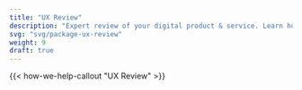 ```yaml
---
title: "UX Review"
description: "Expert review of your digital product & service. Learn how to optimise your product for an improved customer experience & satisfaction."
svg: "svg/package-ux-review"
weight: 9
draft: true
---
```



{{< how-we-help-callout "UX Review" >}}